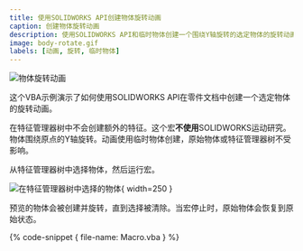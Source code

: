 ```yaml
---
title: 使用SOLIDWORKS API创建物体旋转动画
caption: 创建物体旋转动画
description: 使用SOLIDWORKS API和临时物体创建一个围绕Y轴旋转的选定物体的旋转动画的VBA示例
image: body-rotate.gif
labels: [动画, 旋转, 临时物体]
---
```

![物体旋转动画](body-rotate.gif)

这个VBA示例演示了如何使用SOLIDWORKS API在零件文档中创建一个选定物体的旋转动画。

在特征管理器树中不会创建额外的特征。这个宏**不使用**SOLIDWORKS运动研究。物体围绕原点的Y轴旋转。动画使用临时物体创建，原始物体或特征管理器树不受影响。

从特征管理器树中选择物体，然后运行宏。

![在特征管理器树中选择的物体](feature-tree-body-selected.png){ width=250 }

预览的物体会被创建并旋转，直到选择被清除。当宏停止时，原始物体会恢复到原始状态。

{% code-snippet { file-name: Macro.vba } %}
